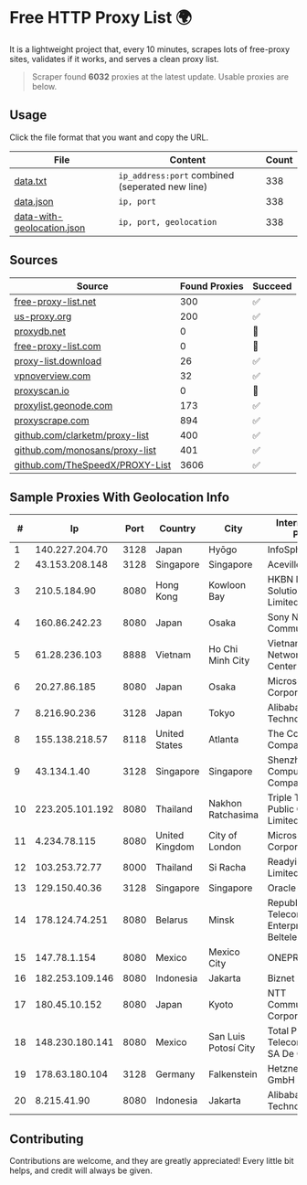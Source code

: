 
# Free HTTP Proxy List 🌍

It is a lightweight project that, every 10 minutes, scrapes lots of free-proxy sites, validates if it works, and serves a clean proxy list.


> Scraper found **6032** proxies at the latest update. Usable proxies are below.

## Usage

Click the file format that you want and copy the URL.


|File|Content|Count|
|----|-------|-----|
|[data.txt](https://raw.githubusercontent.com/themiralay/Proxy-List-World/master/data.txt)|`ip_address:port` combined (seperated new line)|338|
|[data.json](https://raw.githubusercontent.com/themiralay/Proxy-List-World/master/data.json)|`ip, port`|338|
|[data-with-geolocation.json](https://raw.githubusercontent.com/themiralay/Proxy-List-World/master/data-with-geolocation.json)|`ip, port, geolocation`|338|

## Sources

|Source|Found Proxies|Succeed|
|------|-------------|-------|
|[free-proxy-list.net](https://free-proxy-list.net)|300|✅|
|[us-proxy.org](https://www.us-proxy.org)|200|✅|
|[proxydb.net](http://proxydb.net)|0|🚫|
|[free-proxy-list.com](https://free-proxy-list.com/?page=&port=&type%5B%5D=http&type%5B%5D=https&up_time=0&search=Search)|0|🚫|
|[proxy-list.download](https://www.proxy-list.download/HTTP)|26|✅|
|[vpnoverview.com](https://vpnoverview.com/privacy/anonymous-browsing/free-proxy-servers)|32|✅|
|[proxyscan.io](https://www.proxyscan.io)|0|🚫|
|[proxylist.geonode.com](https://proxylist.geonode.com/api/proxy-list?limit=300&page=1&sort_by=lastChecked&sort_type=desc&protocols=http,https)|173|✅|
|[proxyscrape.com](https://api.proxyscrape.com/v2/?request=displayproxies&protocol=http&timeout=10000&country=all&ssl=all&anonymity=all)|894|✅|
|[github.com/clarketm/proxy-list](https://raw.githubusercontent.com/clarketm/proxy-list/master/proxy-list-raw.txt)|400|✅|
|[github.com/monosans/proxy-list](https://raw.githubusercontent.com/monosans/proxy-list/main/proxies/http.txt)|401|✅|
|[github.com/TheSpeedX/PROXY-List](https://raw.githubusercontent.com/TheSpeedX/PROXY-List/master/http.txt)|3606|✅|


## Sample Proxies With Geolocation Info

|#|Ip|Port|Country|City|Internet Service Provider|
|-|--|----|-------|----|-------------------------|
|1|140.227.204.70|3128|Japan|Hyōgo|InfoSphere|
|2|43.153.208.148|3128|Singapore|Singapore|Aceville Pte.ltd|
|3|210.5.184.90|8080|Hong Kong|Kowloon Bay|HKBN Enterprise Solutions HK Limited|
|4|160.86.242.23|8080|Japan|Osaka|Sony Network Communications Inc|
|5|61.28.236.103|8888|Vietnam|Ho Chi Minh City|Vietnam Internet Network Information Center|
|6|20.27.86.185|8080|Japan|Osaka|Microsoft Corporation|
|7|8.216.90.236|3128|Japan|Tokyo|Alibaba (US) Technology Co., Ltd.|
|8|155.138.218.57|8118|United States|Atlanta|The Constant Company|
|9|43.134.1.40|3128|Singapore|Singapore|Shenzhen Tencent Computer Systems Company Limited|
|10|223.205.101.192|8080|Thailand|Nakhon Ratchasima|Triple T Broadband Public Company Limited|
|11|4.234.78.115|8080|United Kingdom|City of London|Microsoft Corporation|
|12|103.253.72.77|8000|Thailand|Si Racha|Readyidc Company Limited|
|13|129.150.40.36|3128|Singapore|Singapore|Oracle Corporation|
|14|178.124.74.251|8080|Belarus|Minsk|Republican Unitary Telecommunication Enterprise Beltelecom|
|15|147.78.1.154|8080|Mexico|Mexico City|ONEPROVIDER|
|16|182.253.109.146|8080|Indonesia|Jakarta|Biznet Metronet|
|17|180.45.10.152|8080|Japan|Kyoto|NTT Communications Corporation|
|18|148.230.180.141|8080|Mexico|San Luis Potosí City|Total Play Telecomunicaciones SA De CV|
|19|178.63.180.104|3128|Germany|Falkenstein|Hetzner Online GmbH|
|20|8.215.41.90|8080|Indonesia|Jakarta|Alibaba (US) Technology Co., Ltd.|



## Contributing

Contributions are welcome, and they are greatly appreciated! Every
little bit helps, and credit will always be given.

